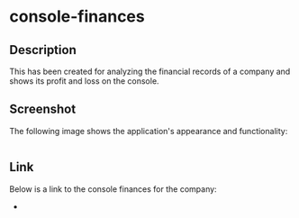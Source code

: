 # console-finances

## Description
This has been created for analyzing the financial records of a company and shows its profit and loss on the console.

## Screenshot
The following image shows the application's appearance and functionality:

![]()

## Link
Below is a link to the console finances for the company:

* []()